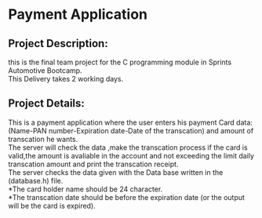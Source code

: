 # Payment Application
## Project Description:
this is the final team project for the C programming module in Sprints Automotive Bootcamp.<br />
This Delivery takes 2 working days.<br />
## Project Details:
This is a payment application where the user enters his payment Card data: (Name-PAN number-Expiration date-Date of the transcation) and amount of transcation he wants.<br />
The server will check the data ,make the transcation process if the card is valid,the amount is avaliable in the account and not exceeding the limit daily transcation amount and print the transcation receipt.<br />
The server checks the data given with the Data base written in the (database.h) file.<br />
*The card holder name should be 24 character.<br />
*The transcation date should be before the expiration date (or the output will be the card is expired).<br />
